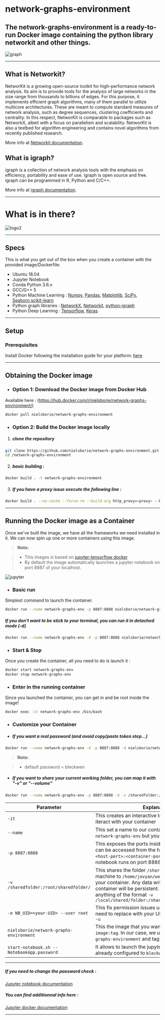 # network-graphs-environment
The network-graphs-environment is a ready-to-run Docker image containing the python library networkit and other things.
---

![graph](doc/graph.png)

---

## What is Networkit?

NetworKit is a growing open-source toolkit for high-performance network analysis. Its aim is to provide tools for the analysis of large networks in the size range from thousands to billions of edges. For this purpose, it implements efficient graph algorithms, many of them parallel to utilize multicore architectures. These are meant to compute standard measures of network analysis, such as degree sequences, clustering coefficients and centrality. In this respect, NetworKit is comparable to packages such as NetworkX, albeit with a focus on parallelism and scalability. NetworKit is also a testbed for algorithm engineering and contains novel algorithms from recently published research.

More info at [Networkit documentation](http://networkit.parco.iti.kit.edu).


## What is igraph?

igraph is a collection of network analysis tools with the emphasis on efficiency, portability and ease of use. 
igraph is open source and free. 
igraph can be programmed in R, Python and C/C++.

More info at [igraph documentation](http://igraph.org/redirect.html).

---
# What is in there?

![logo2](doc/logo2.png)

---

## Specs
This is what you get out of the box when you create a container with the provided image/Dockerfile:
* Ubuntu 18.04
* Jupyter Notebook
* Conda Python 3.6.x
* GCC/G++ 5
* Python Machine Learning : [Numpy](http://www.numpy.org/), [Pandas](http://pandas.pydata.org/), [Matplotlib](http://matplotlib.org/), [SciPy](https://www.scipy.org/), [Seaborn](https://seaborn.pydata.org/),[scikit-learn](https://www.anaconda.com/what-is-anaconda/)
* Python graph libraries : [NetworkX](https://networkx.github.io/), [Networkit](http://networkit.parco.iti.kit.edu), [python-igraph](http://igraph.org/python/)
* Python Deep Learning : [Tensorflow](https://www.tensorflow.org/), [Keras](http://keras.io/)

---
## Setup
### Prerequisites
Install Docker following the installation guide for your platform: [here](https://docs.docker.com/engine/installation/)

---

## Obtaining the Docker image
* ### Option 1: Download the Docker image from Docker Hub
Available here : (https://hub.docker.com/r/nielsborie/network-graphs-environment/)

```bash
docker pull nielsborie/network-graphs-environment
```
* ### Option 2: Build the Docker image locally
1. #####  clone the repository
```bash
git clone https://github.com/nielsborie/network-graphs-environment.git
cd /network-graphs-environment
```

2. ##### basic building : 
```bash
docker build . -t network-graphs-environment
```

3. ##### If you have a proxy issue execute the following line : 
```bash
docker build . --no-cache --force-rm --build-arg http_proxy=<proxy> --build-arg https_proxy=<proxy> --build-arg no_proxy=localhost,<proxy>,<proxy>,.an.local -t network-graphs-environment
```

---

## Running the Docker image as a Container
Once we've built the image, we have all the frameworks we need installed in it. We can now spin up one or more containers using this image.


> **Note:**

> - This images is based on [jupyter-tensorflow docker](https://github.com/jupyter/docker-stacks/tree/master/tensorflow-notebook).
> - By default the image automatically launches a jupyter notebook on port 8887 of your localhost.

![jupyter](doc/jupyter.PNG)

* ### Basic run
Simplest command to launch the container.
```bash
docker run --name network-graphs-env -p 8887:8888 nielsborie/network-graphs-environment
```


##### If you don't want to be stick to your terminal, you can run it in detached mode (-d)

```bash
docker run --name network-graphs-env -d -p 8887:8888 nielsborie/network-graphs-environment
```

* ### Start & Stop
Once you create the container, all you need to do is launch it : 
```bash
docker start network-graphs-env
docker stop network-graphs-env
```

* ### Enter in the running container
Since you launched the container, you can get in and be root inside the image!
```bash
docker exec -it network-graphs-env /bin/bash
```

* ### Customize your Container
* ##### If you want a real password (and avoid copy/paste token step...) 
```bash
docker run --name network-graphs-env -d -p 8887:8888 -d nielsborie/network-graphs-environment start-notebook.sh --NotebookApp.password="sha1:ff6a3551e13f:c3edadaa0cb4bed02293c96c14d755611069a4ba" 
```

> **Note:**

> - default password = bleckwen

* ##### If you want to share your current working folder, you can map it with "-v" or "--volume"
```bash
docker run --name network-graphs-env -p 8887:8888 -d -v /sharedfolder:/home/jovyan/work/ -e NB_UID=<your-UID/> --user root nielsborie/network-graphs-environment start-notebook.sh --NotebookApp.password="sha1:ff6a3551e13f:c3edadaa0cb4bed02293c96c14d755611069a4ba"
```

| Parameter      | Explanation                                                                                                                                                                                                                                                                                       |
|----------------|---------------------------------------------------------------------------------------------------------------------------------------------------------------------------------------------------------------------------------------------------------------------------------------------------|
|`-it`             | This creates an interactive terminal you can use to iteract with your container                                                                                                                                                                                                                   |
|`--name`             | This set a name to our container, in our case we use `network-graphs-env` but you can change it                                                                                                                                                                                                   |
|`-p 8887:8888`    | This exposes the ports inside the container so they can be accessed from the host. The format is `-p <host-port>:<container-port>`. The default jupyter notebook runs on port 8888                                                                                                                |
|`-v /sharedfolder:/root/sharedfolder/` | This shares the folder `/sharedfolder` on your host machine to `/home/jovyan/work/sharedfolder/` inside your container. Any data written to this folder by the container will be persistent. You can modify this to anything of the format `-v /local/shared/folder:/shared/folder/in/container/` |
|`-e NB_UID=<your-UID> --user root`   | This fix permission issues under the container, you need to replace <your-UID> with your UID.  You can get it with : `id -u`                                                                                                                                                                      |
|`nielsborie/network-graphs-environment`   | This the image that you want to run. The format is `image:tag`. In our case, we use the image `network-graphs-environment` and tag `latest`                                                                                                                                                       |
|`start-notebook.sh --NotebookApp.password`   | It allows to launch the jupyter with a password already configured to `bleckwen`                                                                                                                                                                                                                  |

---


##### If you need to change the password check : 
[Jupyter notebook documentation](http://jupyter-notebook.readthedocs.io/en/stable/public_server.html)

##### You can find additionnal info here : 
[Jupyter docker documentation](https://jupyter-docker-stacks.readthedocs.io/en/latest/using/common.html?highlight=password)

---





